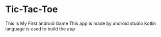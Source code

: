 # Tic-Tac-Toe
This is My First android Game
This app is made by android studio 
Kotlin language is used to build the app
